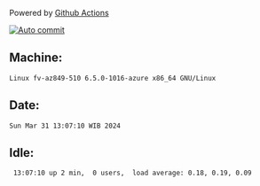 Powered by [Github Actions](https://github.com/features/actions)

[![Auto commit](https://github.com/hiage/workstation/workflows/Auto%20commit/badge.svg)](https://github.com/hiage/workstation/actions?query=workflow%3A%22Auto+commit%22)

## Machine:
```
Linux fv-az849-510 6.5.0-1016-azure x86_64 GNU/Linux
```
## Date:
```
Sun Mar 31 13:07:10 WIB 2024
```
## Idle:
```
 13:07:10 up 2 min,  0 users,  load average: 0.18, 0.19, 0.09
```
